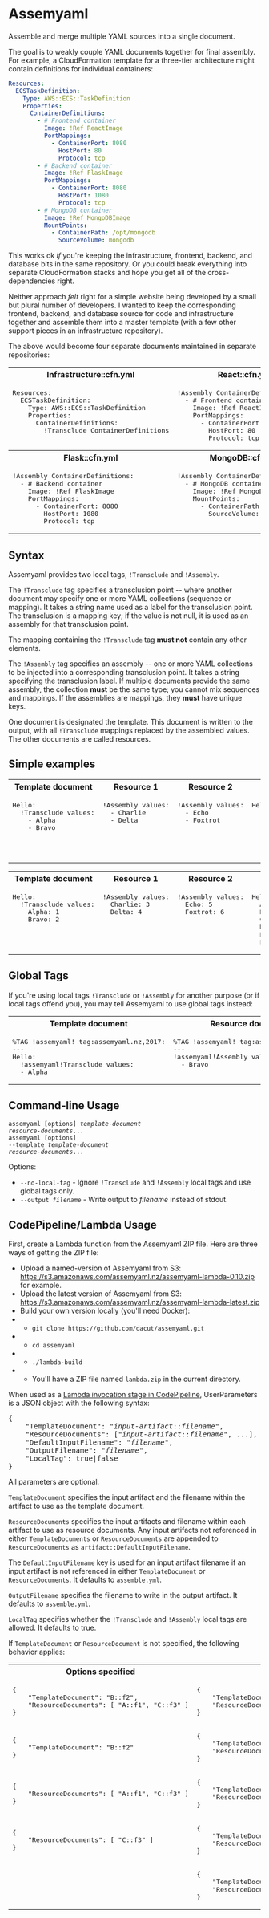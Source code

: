 # Assemyaml
Assemble and merge multiple YAML sources into a single document.

The goal is to weakly couple YAML documents together for final assembly. For
example, a CloudFormation template for a three-tier architecture might contain
definitions for individual containers:

```yaml
Resources:
  ECSTaskDefinition:
    Type: AWS::ECS::TaskDefinition
    Properties:
      ContainerDefinitions:
        - # Frontend container
          Image: !Ref ReactImage
          PortMappings:
            - ContainerPort: 8080
              HostPort: 80
              Protocol: tcp
        - # Backend container
          Image: !Ref FlaskImage
          PortMappings:
            - ContainerPort: 8080
              HostPort: 1080
              Protocol: tcp
        - # MongoDB container
          Image: !Ref MongoDBImage
          MountPoints:
            - ContainerPath: /opt/mongodb
              SourceVolume: mongodb
```

This works ok _if_ you're keeping the infrastructure, frontend, backend, and
database bits in the same repository. Or you could break everything into
separate CloudFormation stacks and hope you get all of the cross-dependencies
right.

Neither approach _felt_ right for a simple website being developed by a small
but plural number of developers. I wanted to keep the corresponding frontend,
backend, and database source for code and infrastructure together
and assemble them into a master template (with a few other support pieces in
an infrastructure repository).

The above would become four separate documents maintained in separate repositories:

<table><tr><th>Infrastructure::cfn.yml</th><th>React::cfn.yml</th></tr>
<tr><td valign="top"><pre lang="yaml">Resources:
  ECSTaskDefinition:
    Type: AWS::ECS::TaskDefinition
    Properties:
      ContainerDefinitions:
        !Transclude ContainerDefinitions
        </pre></td>
<td valign="top"><pre lang="yaml">!Assembly ContainerDefinitions:
  - # Frontend container
    Image: !Ref ReactImage
    PortMappings:
      - ContainerPort: 8080
        HostPort: 80
        Protocol: tcp</pre></td></tr><tr><th>Flask::cfn.yml</th><th>MongoDB::cfn.yml</th></tr>
<tr><td valign="top"><pre lang="yaml">!Assembly ContainerDefinitions:
  - # Backend container
    Image: !Ref FlaskImage
    PortMappings:
      - ContainerPort: 8080
        HostPort: 1080
        Protocol: tcp</pre></td>
<td valign="top"><pre lang="yaml">!Assembly ContainerDefinitions:
  - # MongoDB container
    Image: !Ref MongoDBImage
    MountPoints:
      - ContainerPath: /opt/mongodb
        SourceVolume: mongodb</pre></td></tr></table>

## Syntax

Assemyaml provides two local tags, `!Transclude` and `!Assembly`.

The `!Transclude` tag specifies a transclusion point -- where another document may specify
one or more YAML collections (sequence or mapping). It takes a string name used as a label
for the transclusion point. The transclusion is a mapping key; if the value is not null,
it is used as an assembly for that transclusion point.

The mapping containing the `!Transclude` tag **must not** contain any other elements.

The `!Assembly` tag specifies an assembly -- one or more YAML collections to be injected
into a corresponding transclusion point. It takes a string specifying the transclusion label.
If multiple documents provide the same assembly, the collection **must** be the same type;
you cannot mix sequences and mappings. If the assemblies are mappings, they **must**
have unique keys.

One document is designated the template. This document is written to the output, with all
`!Transclude` mappings replaced by the assembled values. The other documents are called resources.

## Simple examples

<table><tr><th>Template document</th><th>Resource 1</th><th>Resource 2</th><th>Result</th></tr>
<tr><td valign="top"><pre lang="yaml">Hello:
  !Transclude values:
    - Alpha
    - Bravo</pre></td>
<td valign="top"><pre lang="yaml">
!Assembly values:
  - Charlie
  - Delta</pre></td>
<td valign="top"><pre lang="yaml">
!Assembly values:
  - Echo
  - Foxtrot</pre></td>
<td valign="top"><pre lang="yaml">Hello:
  - Alpha
  - Bravo
  - Charlie
  - Delta
  - Echo
  - Foxtrot</pre></td>
</tr></table>

<table><tr><th>Template document</th><th>Resource 1</th><th>Resource 2</th><th>Result</th></tr>
<tr><td valign="top"><pre lang="yaml">Hello:
  !Transclude values:
    Alpha: 1
    Bravo: 2</pre></td>
<td valign="top"><pre lang="yaml">
!Assembly values:
  Charlie: 3
  Delta: 4</pre></td>
<td valign="top"><pre lang="yaml">
!Assembly values:
  Echo: 5
  Foxtrot: 6</pre></td>
<td valign="top"><pre lang="yaml">Hello:
  Alpha: 1
  Bravo: 2
  Charlie: 3
  Delta: 4
  Echo: 5
  Foxtrot: 6</pre></td>
</tr></table>

## Global Tags

If you're using local tags `!Transclude` or `!Assembly` for another purpose (or if local tags
offend you), you may tell Assemyaml to use global tags instead:

<table><tr><th>Template document</th><th>Resource document</th></tr>
<tr><td valign="top"><pre lang="yaml">%TAG !assemyaml! tag:assemyaml.nz,2017:
---
Hello:
  !assemyaml!Transclude values:
  - Alpha
</pre></td>
<td valign="top"><pre lang="yaml">%TAG !assemyaml! tag:assemyaml.nz,2017:
---
!assemyaml!Assembly values:
  - Bravo
</pre></td></table>

## Command-line Usage

<code>assemyaml [options] <em>template-document</em> <em>resource-documents</em>...</code><br>
<code>assemyaml [options] --template <em>template-document</em> <em>resource-documents</em>...</code>

Options:
* <code>--no-local-tag</code> - Ignore <code>!Transclude</code> and <code>!Assembly</code>
  local tags and use global tags only.
* <code>--output <em>filename</em></code> - Write output to <em>filename</em> instead of stdout.

## CodePipeline/Lambda Usage

First, create a Lambda function from the Assemyaml ZIP file. Here are three ways of getting the ZIP file:
* Upload a named-version of Assemyaml from S3: https://s3.amazonaws.com/assemyaml.nz/assemyaml-lambda-0.10.zip for example.
* Upload the latest version of Assemyaml from S3: https://s3.amazonaws.com/assemyaml.nz/assemyaml-lambda-latest.zip
* Build your own version locally (you'll need Docker):
* * `git clone https://github.com/dacut/assemyaml.git`
* * `cd assemyaml`
* * `./lambda-build`
* * You'll have a ZIP file named `lambda.zip` in the current directory.

When used as a [Lambda invocation stage in CodePipeline](http://docs.aws.amazon.com/codepipeline/latest/userguide/actions-invoke-lambda-function.html), UserParameters is a JSON object with the following syntax:
<pre lang="json">{
    "TemplateDocument": "<em>input-artifact</em>::<em>filename</em>",
    "ResourceDocuments": ["<em>input-artifact</em>::<em>filename</em>", ...],
    "DefaultInputFilename": "<em>filename</em>",
    "OutputFilename": "<em>filename</em>",
    "LocalTag": true|false
}</pre>

All parameters are optional.

`TemplateDocument` specifies the input artifact and the filename within the artifact to use as the template document.

`ResourceDocuments` specifies the input artifacts and filename within each artifact to use as resource documents. Any input artifacts not referenced in either `TemplateDocuments` or `ResourceDocuments` are appended to `ResourceDocuments` as `artifact::DefaultInputFilename`.

The `DefaultInputFilename` key is used for an input artifact filename if an input artifact is not referenced in either `TemplateDocument` or `ResourceDocuments`. It defaults to `assemble.yml`.

`OutputFilename` specifies the filename to write in the output artifact. It defaults to `assemble.yml`.

`LocalTag` specifies whether the `!Transclude` and `!Assembly` local tags are allowed. It defaults to true.

If `TemplateDocument` or `ResourceDocument` is not specified, the following behavior applies:

<table><tr><th>Options specified</th><th>Input artifacts: `[A, B, C]`</th></tr>
<tr><td><pre lang="json">{
    "TemplateDocument": "B::f2",
    "ResourceDocuments": [ "A::f1", "C::f3" ]
}</pre></td><td><pre lang="json">{
    "TemplateDocument": "B::f2",
    "ResourceDocuments": [ "A::f1", "C::f3" ]
}</pre></td></tr>
<tr><td><pre lang="json">{
    "TemplateDocument": "B::f2"
}</pre></td><td><pre lang="json">{
    "TemplateDocument": "B::f2",
    "ResourceDocuments": [ "A::assemble.yml", "C::assemble.yml" ]
}</pre></td></tr>
<tr><td><pre lang="json">{
    "ResourceDocuments": [ "A::f1", "C::f3" ]
}</pre></td><td><pre lang="json">{
    "TemplateDocument": "B::assemble.yml",
    "ResourceDocuments": [ "A::f1", "C::f3" ]
}</pre></td></tr>
<tr><td><pre lang="json">{
    "ResourceDocuments": [ "C::f3" ]
}</pre></td><td><pre lang="json">{
    "TemplateDocument": "A::assemble.yml",
    "ResourceDocuments": [ "C::f3", "B::assemble.yml" ]
}</pre></td></tr>
<tr><td><pre lang="json"></pre></td>
<td><pre lang="json">{
    "TemplateDocument": "A::assemble.yml",
    "ResourceDocuments": [ "B::assemble.yml", "C::assemble.yml" ]
}</pre></td></table>
